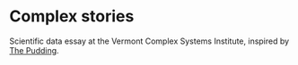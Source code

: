 # Complex stories

Scientific data essay at the Vermont Complex Systems Institute, inspired by [The Pudding](https://pudding.cool/).
